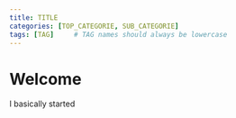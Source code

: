 ```yaml
---
title: TITLE
categories: [TOP_CATEGORIE, SUB_CATEGORIE]
tags: [TAG]     # TAG names should always be lowercase
---
```


# Welcome

I basically started
